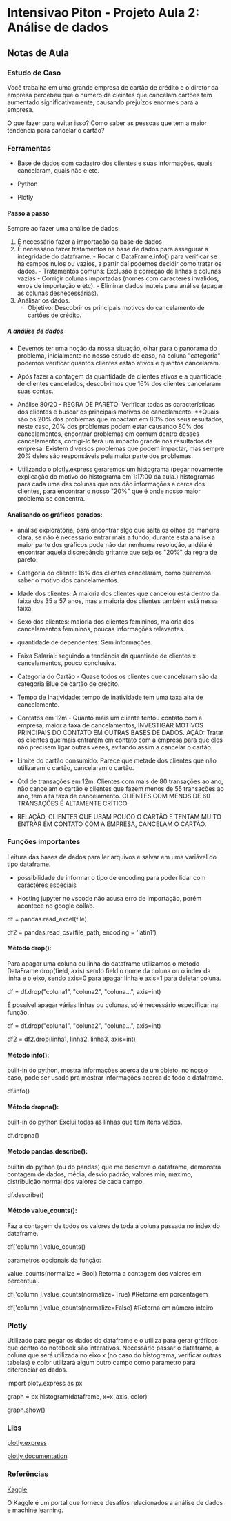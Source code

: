 # Intensivao Piton - Projeto Aula 2: Análise de dados

## Notas de Aula

### Estudo de Caso

Você trabalha em uma grande empresa de cartão de crédito e o diretor da empresa percebeu que o número de cleintes que cancelam cartões tem aumentado significativamente, causando prejuízos enormes para a empresa.

O que fazer para evitar isso? Como saber as pessoas que tem a maior tendencia para cancelar o cartão?

### Ferramentas

* Base de dados com cadastro dos clientes e suas informações, quais cancelaram, quais não e etc.

* Python

* Plotly

#### Passo a passo

Sempre ao fazer uma análise de dados:

1. É necessário fazer a importação da base de dados
2. É necessário fazer tratamentos na base de dados para assegurar a integridade do dataframe.
        - Rodar o DataFrame.info() para verificar se há campos nulos ou vazios, a partir daí podemos decidir como tratar os dados.
        - Tratamentos comuns: Exclusão e correção de linhas e colunas vazias
        - Corrigir colunas importadas (nomes com caracteres invalidos, erros de importação e etc).
        - Eliminar dados inuteis para análise (apagar as colunas desnecessárias).
3. Análisar os dados.
    - Objetivo: Descobrir os principais motivos do cancelamento de cartões de crédito.

##### A análise de dados

* Devemos ter uma noção da nossa situação, olhar para o panorama do problema, inicialmente no nosso estudo de caso, na coluna "categoria" podemos verificar quantos clientes estão ativos e quantos cancelaram.

* Após fazer a contagem da quantidade de clientes ativos e a quantidade de clientes cancelados, descobrimos que 16% dos clientes cancelaram suas contas.

* Análise 80/20 - REGRA DE PARETO: Verificar todas as características dos clientes e buscar os principais motivos de cancelamento.
    **Quais são os 20% dos problemas que impactam em 80% dos seus resultados, neste caso, 20% dos problemas podem estar causando 80% dos cancelamentos, encontrar problemas em comum dentro desses cancelamentos, corrigi-lo terá um impacto grande nos resultados da empresa.
    Existem diversos problemas que podem impactar, mas sempre 20% deles são responsáveis pela maior parte dos problemas.

* Utilizando o plotly.express geraremos um histograma (pegar novamente explicação do motivo do histograma em 1:17:00 da aula.) histogramas para cada uma das colunas que nos dão informações a cerca dos clientes, para encontrar o nosso "20%" que é onde nosso maior problema se concentra.

#### Analisando os gráficos gerados:
* análise exploratória, para encontrar algo que salta os olhos de maneira clara, se não é necessário entrar mais a fundo, durante esta análise a maior parte dos gráficos pode não dar nenhuma resolução, a idéia é encontrar aquela discrepância gritante que seja os "20%" da regra de pareto.

* Categoria do cliente: 16% dos clientes cancelaram, como queremos saber o motivo dos cancelamentos.

* Idade dos clientes: A maioria dos clientes que cancelou está dentro da faixa dos 35 a 57 anos, mas a maioria dos clientes também está nessa faixa.

* Sexo dos clientes: maioria dos clientes femininos, maioria dos cancelamentos femininos, poucas informações relevantes.
* quantidade de dependentes: Sem informações.

* Faixa Salarial: seguindo a tendência da quantiade de clientes x cancelamentos, pouco conclusiva.

* Categoria do Cartão - Quase todos os clientes que cancelaram são da categoria Blue de cartão de crédito.

* Tempo de Inatividade: tempo de inatividade tem uma taxa alta de cancelamento.

* Contatos em 12m - Quanto mais um cliente tentou contato com a empresa, maior a taxa de cancelamentos, INVESTIGAR MOTIVOS PRINCIPAIS DO CONTATO EM OUTRAS BASES DE DADOS. AÇÃO: Tratar os clientes que mais entraram em contato com a empresa para que eles não precisem ligar outras vezes, evitando assim a cancelar o cartão.

* Limite do cartão consumido: Parece que metade dos clientes que não utilizaram o cartão, cancelaram o cartão.
* Qtd de transações em 12m: Clientes com mais de 80 transações ao ano, não cancelam o cartão e clientes que fazem menos de 55 transações ao ano, tem alta taxa de cancelamento. CLIENTES COM MENOS DE 60 TRANSAÇÕES É ALTAMENTE CRÍTICO.

* RELAÇÃO, CLIENTES QUE USAM POUCO O CARTÃO E TENTAM MUITO ENTRAR EM CONTATO COM A EMPRESA, CANCELAM O CARTÃO.

### Funções importantes

Leitura das bases de dados para ler arquivos e salvar em uma variável do tipo dataframe.
* possibilidade de informar o tipo de encoding para poder lidar com caractéres especiais

* Hosting jupyter no vscode não acusa erro de importação, porém acontece no google collab.

df  = pandas.read_excel(file)

df2 = pandas.read_csv(file_path, encoding = 'latin1')

#### Método drop():

Para apagar uma coluna ou linha do dataframe utilizamos o método DataFrame.drop(field, axis) sendo field o nome da coluna ou o index da linha e o eixo, sendo axis=0 para apagar linha e axis=1 para deletar coluna.

df = df.drop("coluna1", "coluna2", "coluna...", axis=int)

É possível apagar várias linhas ou colunas, só é necessário especificar na função.

df = df.drop("coluna1", "coluna2", "coluna...", axis=int)

df2 = df2.drop(linha1, linha2, linha3, axis=int)

#### Método info():

built-in do python, mostra informações acerca de um objeto. no nosso caso, pode ser usado pra mostrar informações acerca de todo o dataframe.

df.info()

#### Método dropna():

built-in do python Exclui todas as linhas que tem itens vazios.

df.dropna()

#### Metodo pandas.describe():

builtin do python (ou do pandas) que me descreve o dataframe, demonstra contagem de dados, média, desvio padrão, valores min, maximo, distribuição normal dos valores de cada campo.

df.describe()

#### Método value_counts():

Faz a contagem de todos os valores de toda a coluna passada no index do dataframe.

df['column'].value_counts()

parametros opcionais da função:

value_counts(normalize = Bool)
Retorna a contagem dos valores em percentual.

df['column'].value_counts(normalize=True) #Retorna em porcentagem

df['column'].value_counts(normalize=False) #Retorna em número inteiro

### Plotly

Utilizado para pegar os dados do dataframe e o utiliza para gerar gráficos que dentro do notebook são interativos.
Necessário passar o dataframe, a coluna que será utilizada no eixo x (no caso do histograma, verificar outras tabelas) e color utilizará algum outro campo como parametro para diferenciar os dados.

import ploty.express as px

graph = px.histogram(dataframe, x=x_axis, color)

graph.show()

### Libs

[plotly.express](https://plotly.com/python)

[plotly documentation](https://plotly.com/graphing-libraries/)

### Referências

[Kaggle](https://www.kaggle.com/)

O Kaggle é um portal que fornece desafíos relacionados a análise de dados e machine learning.
